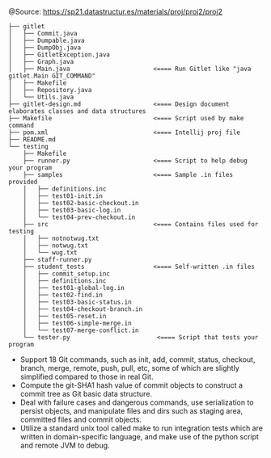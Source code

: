 @Source: https://sp21.datastructur.es/materials/proj/proj2/proj2
```
├── gitlet
│   ├── Commit.java
│   ├── Dumpable.java
│   ├── DumpObj.java
│   ├── GitletException.java
│   ├── Graph.java
│   ├── Main.java                       <==== Run Gitlet like "java gitlet.Main GIT_COMMAND"
│   ├── Makefile
│   ├── Repository.java
│   └── Utils.java
├── gitlet-design.md                    <==== Design document elaborates classes and data structures
├── Makefile                            <==== Script used by make command 
├── pom.xml                             <==== Intellij proj file
├── README.md
└── testing
    ├── Makefile
    ├── runner.py                       <==== Script to help debug your program
    ├── samples                         <==== Sample .in files provided
    │   ├── definitions.inc
    │   ├── test01-init.in
    │   ├── test02-basic-checkout.in
    │   ├── test03-basic-log.in
    │   └── test04-prev-checkout.in
    ├── src                             <==== Contains files used for testing
    │   ├── notnotwug.txt
    │   ├── notwug.txt
    │   └── wug.txt
    ├── staff-runner.py
    ├── student_tests                   <==== Self-written .in files 
    │   ├── commit_setup.inc
    │   ├── definitions.inc
    │   ├── test01-global-log.in
    │   ├── test02-find.in
    │   ├── test03-basic-status.in
    │   ├── test04-checkout-branch.in
    │   ├── test05-reset.in
    │   ├── test06-simple-merge.in
    │   └── test07-merge-conflict.in
    └── tester.py                        <==== Script that tests your program
```
+ Support 18 Git commands, such as init, add, commit, status, checkout, branch, merge, remote, push, pull, etc, some of which are slightly simplified compared to those in real Git.
+ Compute the git-SHA1 hash value of commit objects to construct a commit tree as Git basic data structure.
+ Deal with failure cases and dangerous commands, use serialization to persist objects, and manipulate files and dirs such as staging area, committed files and commit objects.
+ Utilize a standard unix tool called make to run integration tests which are written in domain-specific language, and make use of the python script and remote JVM to debug.



